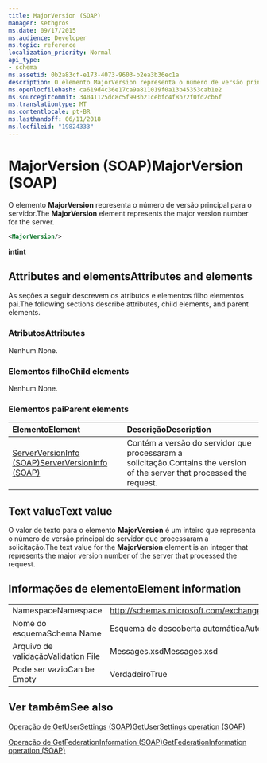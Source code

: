 ```yaml
---
title: MajorVersion (SOAP)
manager: sethgros
ms.date: 09/17/2015
ms.audience: Developer
ms.topic: reference
localization_priority: Normal
api_type:
- schema
ms.assetid: 0b2a83cf-e173-4073-9603-b2ea3b36ec1a
description: O elemento MajorVersion representa o número de versão principal para o servidor.
ms.openlocfilehash: ca619d4c36e17ca9a811019f0a13b45353cab1e2
ms.sourcegitcommit: 34041125dc8c5f993b21cebfc4f8b72f0fd2cb6f
ms.translationtype: MT
ms.contentlocale: pt-BR
ms.lasthandoff: 06/11/2018
ms.locfileid: "19824333"
---
```

# <a name="majorversion-soap"></a><span data-ttu-id="e661d-103">MajorVersion (SOAP)</span><span class="sxs-lookup"><span data-stu-id="e661d-103">MajorVersion (SOAP)</span></span>

<span data-ttu-id="e661d-104">O elemento **MajorVersion** representa o número de versão principal para o servidor.</span><span class="sxs-lookup"><span data-stu-id="e661d-104">The **MajorVersion** element represents the major version number for the server.</span></span> 
  
```XML
<MajorVersion/>
```

 <span data-ttu-id="e661d-105">**int**</span><span class="sxs-lookup"><span data-stu-id="e661d-105">**int**</span></span>
## <a name="attributes-and-elements"></a><span data-ttu-id="e661d-106">Attributes and elements</span><span class="sxs-lookup"><span data-stu-id="e661d-106">Attributes and elements</span></span>

<span data-ttu-id="e661d-107">As seções a seguir descrevem os atributos e elementos filho elementos pai.</span><span class="sxs-lookup"><span data-stu-id="e661d-107">The following sections describe attributes, child elements, and parent elements.</span></span>
  
### <a name="attributes"></a><span data-ttu-id="e661d-108">Atributos</span><span class="sxs-lookup"><span data-stu-id="e661d-108">Attributes</span></span>

<span data-ttu-id="e661d-109">Nenhum.</span><span class="sxs-lookup"><span data-stu-id="e661d-109">None.</span></span>
  
### <a name="child-elements"></a><span data-ttu-id="e661d-110">Elementos filho</span><span class="sxs-lookup"><span data-stu-id="e661d-110">Child elements</span></span>

<span data-ttu-id="e661d-111">Nenhum.</span><span class="sxs-lookup"><span data-stu-id="e661d-111">None.</span></span>
  
### <a name="parent-elements"></a><span data-ttu-id="e661d-112">Elementos pai</span><span class="sxs-lookup"><span data-stu-id="e661d-112">Parent elements</span></span>

|<span data-ttu-id="e661d-113">**Elemento**</span><span class="sxs-lookup"><span data-stu-id="e661d-113">**Element**</span></span>|<span data-ttu-id="e661d-114">**Descrição**</span><span class="sxs-lookup"><span data-stu-id="e661d-114">**Description**</span></span>|
|:-----|:-----|
|[<span data-ttu-id="e661d-115">ServerVersionInfo (SOAP)</span><span class="sxs-lookup"><span data-stu-id="e661d-115">ServerVersionInfo (SOAP)</span></span>](serverversioninfo-soap.md) <br/> |<span data-ttu-id="e661d-116">Contém a versão do servidor que processaram a solicitação.</span><span class="sxs-lookup"><span data-stu-id="e661d-116">Contains the version of the server that processed the request.</span></span>  <br/> |
   
## <a name="text-value"></a><span data-ttu-id="e661d-117">Text value</span><span class="sxs-lookup"><span data-stu-id="e661d-117">Text value</span></span>

<span data-ttu-id="e661d-118">O valor de texto para o elemento **MajorVersion** é um inteiro que representa o número de versão principal do servidor que processaram a solicitação.</span><span class="sxs-lookup"><span data-stu-id="e661d-118">The text value for the **MajorVersion** element is an integer that represents the major version number of the server that processed the request.</span></span> 
  
## <a name="element-information"></a><span data-ttu-id="e661d-119">Informações de elemento</span><span class="sxs-lookup"><span data-stu-id="e661d-119">Element information</span></span>

|||
|:-----|:-----|
|<span data-ttu-id="e661d-120">Namespace</span><span class="sxs-lookup"><span data-stu-id="e661d-120">Namespace</span></span>  <br/> |http://schemas.microsoft.com/exchange/2010/Autodiscover  <br/> |
|<span data-ttu-id="e661d-121">Nome do esquema</span><span class="sxs-lookup"><span data-stu-id="e661d-121">Schema Name</span></span>  <br/> |<span data-ttu-id="e661d-122">Esquema de descoberta automática</span><span class="sxs-lookup"><span data-stu-id="e661d-122">Autodiscover schema</span></span>  <br/> |
|<span data-ttu-id="e661d-123">Arquivo de validação</span><span class="sxs-lookup"><span data-stu-id="e661d-123">Validation File</span></span>  <br/> |<span data-ttu-id="e661d-124">Messages.xsd</span><span class="sxs-lookup"><span data-stu-id="e661d-124">Messages.xsd</span></span>  <br/> |
|<span data-ttu-id="e661d-125">Pode ser vazio</span><span class="sxs-lookup"><span data-stu-id="e661d-125">Can be Empty</span></span>  <br/> |<span data-ttu-id="e661d-126">Verdadeiro</span><span class="sxs-lookup"><span data-stu-id="e661d-126">True</span></span>  <br/> |
   
## <a name="see-also"></a><span data-ttu-id="e661d-127">Ver também</span><span class="sxs-lookup"><span data-stu-id="e661d-127">See also</span></span>



[<span data-ttu-id="e661d-128">Operação de GetUserSettings (SOAP)</span><span class="sxs-lookup"><span data-stu-id="e661d-128">GetUserSettings operation (SOAP)</span></span>](getusersettings-operation-soap.md)
  
[<span data-ttu-id="e661d-129">Operação de GetFederationInformation (SOAP)</span><span class="sxs-lookup"><span data-stu-id="e661d-129">GetFederationInformation operation (SOAP)</span></span>](getfederationinformation-operation-soap.md)

